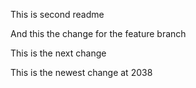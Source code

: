 This is second readme

And this the change for the feature branch

This is the next change

This is the newest change at 2038
